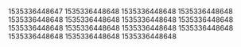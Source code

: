 1535336448647
1535336448648
1535336448648
1535336448648
1535336448648
1535336448648
1535336448648
1535336448648
1535336448648
1535336448648
1535336448648
1535336448648
1535336448648
1535336448648
1535336448648